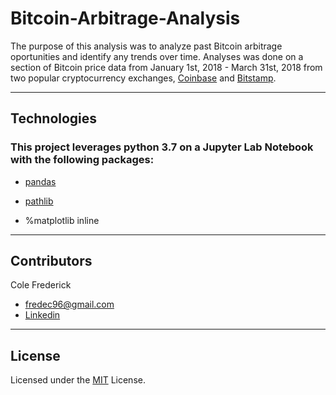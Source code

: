 # Bitcoin-Arbitrage-Analysis
The purpose of this analysis was to analyze past Bitcoin arbitrage oportunities and identify any trends over time. Analyses was done on a section of Bitcoin price data from January 1st, 2018 - March 31st, 2018 from two popular cryptocurrency exchanges, [Coinbase](https://www.coinbase.com/) and [Bitstamp](https://www.bitstamp.net/). 

---
## Technologies

### This project leverages python 3.7 on a Jupyter Lab Notebook with the following packages:

* [pandas](https://pandas.pydata.org/) 

* [pathlib](https://docs.python.org/3/library/pathlib.html) 

* %matplotlib inline 

---

## Contributors

Cole Frederick
* fredec96@gmail.com
* [Linkedin](www.linkedin.com/in/cole-frederick-085982b0)

---

## License

Licensed under the 
[MIT](https://github.com/fredec96/Module_2_Challenge/blob/main/LICENSE.md) License.
